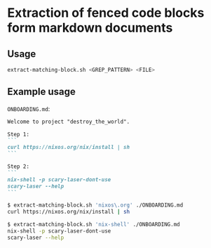 
# Extraction of fenced code blocks form markdown documents

## Usage

```bash
extract-matching-block.sh <GREP_PATTERN> <FILE>
```

## Example usage

`ONBOARDING.md`:

````markdown
Welcome to project "destroy_the_world".

Step 1:
```
curl https://nixos.org/nix/install | sh
```

Step 2:
```
nix-shell -p scary-laser-dont-use
scary-laser --help
```
````

```bash
$ extract-matching-block.sh 'nixos\.org' ./ONBOARDING.md
curl https://nixos.org/nix/install | sh

$ extract-matching-block.sh 'nix-shell' ./ONBOARDING.md
nix-shell -p scary-laser-dont-use
scary-laser --help
```

